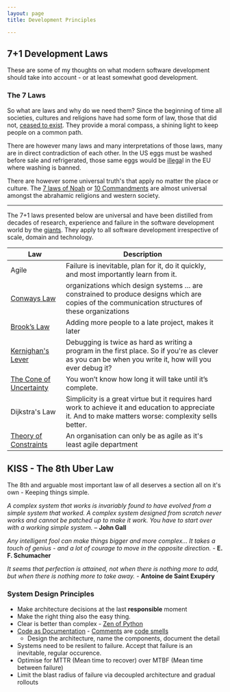 ```yaml
---
layout: page
title: Development Principles

---
```



## 7+1 Development Laws

These are some of my thoughts on what modern software development should take into account - or at least somewhat good development.

### The 7 Laws

So what are laws and why do we need them? Since the beginning of time all societies, cultures and religions 	have had some form of law, those that did not, [ceased to exist](https://en.wikipedia.org/wiki/Genesis_flood_narrative). They provide a moral compass, a shining light to keep people on a common path.

There are however many laws and many interpretations of those laws, many are in direct contradiction of each other. In the US eggs must be washed before sale and refrigerated, those same eggs would be [illega](http://www.huffingtonpost.co.za/entry/english-eggs-vs-american-eggs_n_5403941)l in the EU where washing is banned.

There are however some universal truth's that apply no matter the place or culture. The [7 laws of Noah](https://en.wikipedia.org/wiki/Seven_Laws_of_Noah) or [10 Commandments](https://en.wikipedia.org/wiki/Ten_Commandments) are almost universal amongst the abrahamic religions and western society.

------

The 7+1 laws presented below are universal and have been distilled from decades of research, experience and failure in the software development world by the [giants](/giants).  They apply to all software development irrespective of scale, domain and technology. 

| Law                                      | Description                              |
| ---------------------------------------- | ---------------------------------------- |
| Agile                                    | Failure is inevitable, plan for it, do it quickly, and most importantly learn from it. |
| [Conways Law](https://en.wikipedia.org/wiki/Conway%27s_law) | organizations which design systems … are constrained to produce designs which are copies of the communication structures of these organizations |
| [Brook’s Law](https://en.wikipedia.org/wiki/Brooks%E2%80%99_law) | Adding more people to a late project, makes it later |
| [Kernighan's Lever](http://www.linusakesson.net/programming/kernighans-lever/) | Debugging is twice as hard as writing a program in the first place. So if you're as clever as you can be when you write it, how will you ever debug it? |
| [The Cone of Uncertainty](https://en.wikipedia.org/wiki/Cone_of_Uncertainty) | You won’t know how long it will take until it’s complete. |
| Dijkstra's Law                           | Simplicity is a great virtue but it requires hard work to achieve it and education to appreciate it. And to make matters worse: complexity sells better. |
| [Theory of Constraints](https://en.wikipedia.org/wiki/Theory_of_constraints) | An organisation can only be as agile as it's least agile department |

## KISS - The 8th Uber Law

The 8th and arguable most important law of all deserves a section all on it's own - Keeping things simple.

*A complex system that works is invariably found to have evolved from a simple system that worked. A complex system designed from scratch never works and cannot be patched up to make it work. You have to start over with a working simple system.* – **John Gall** 

*Any intelligent fool can make things bigger and more complex... It takes a touch of genius - and a lot of courage to move in the opposite direction.* - **E. F. Schumacher**

*It seems that perfection is attained, not when there is nothing more to add, but when there is nothing more to take away.* - **Antoine de Saint Exupéry**


### System Design Principles

* Make architecture decisions at the last **responsible** moment
* Make the right thing also the easy thing.
* Clear is better than complex - [Zen of Python](https://www.python.org/dev/peps/pep-0020/)
* [Code as Documentation](https://www.martinfowler.com/bliki/CodeAsDocumentation.html) - [Comments](https://martinfowler.com/bliki/CodeAsDocumentation.html) are [code smells](https://martinfowler.com/bliki/CodeSmell.html)
  * Design the architecture, name the components, document the detail
* Systems need to be resilent to failure. Accept that failure is an inevitable, regular occurence.
* Optimise for MTTR (Mean time to recover) over MTBF (Mean time between failure)
* Limit the blast radius of failure via decoupled architecture and gradual rollouts



